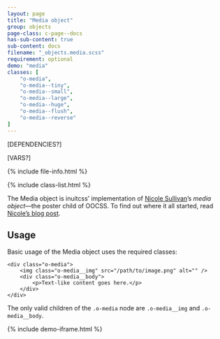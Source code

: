 ```yaml
---
layout: page
title: "Media object"
group: objects
page-class: c-page--docs
has-sub-content: true
sub-content: docs
filename: "_objects.media.scss"
requirement: optional
demo: "media"
classes: [
    "o-media",
    "o-media--tiny",
    "o-media--small",
    "o-media--large",
    "o-media--huge",
    "o-media--flush",
    "o-media--reverse"
]
---
```


[DEPENDENCIES?]

[VARS?]

{% include file-info.html %}

{% include class-list.html %}

The Media object is inuitcss’ implementation of [Nicole
Sullivan](https://twitter.com/stubbornella)’s <cite>media object</cite>—the
poster child of OOCSS. To find out where it all started, read [Nicole’s blog
post](http://www.stubbornella.org/content/2010/06/25/the-media-object-saves-hundreds-of-lines-of-code/).


## Usage

Basic usage of the Media object uses the required classes:

    <div class="o-media">
        <img class="o-media__img" src="/path/to/image.png" alt="" />
        <div class="o-media__body">
            <p>Text-like content goes here.</p>
        </div>
    </div>

The only valid children of the `.o-media` node are `.o-media__img` and
`.o-media__body`.

{% include demo-iframe.html %}
